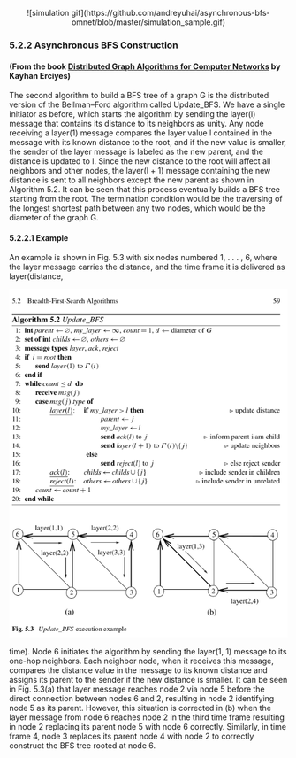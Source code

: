 <p align="center">![simulation gif](https://github.com/andreyuhai/asynchronous-bfs-omnet/blob/master/simulation_sample.gif)</p>


### 5.2.2 Asynchronous BFS Construction 

#### (From the book [Distributed Graph Algorithms for Computer Networks](https://www.amazon.com/Distributed-Algorithms-Computer-Networks-Communications/dp/1447151720) by Kayhan Erciyes)

The second algorithm to build a BFS tree of a graph G is the distributed version
of the Bellman–Ford algorithm called Update_BFS. We have a single initiator as
before, which starts the algorithm by sending the layer(l) message that contains its distance to its neighbors as unity. Any node receiving a layer(1) message compares the layer value l contained in the message with its known distance to the root, and if the new value is smaller, the sender of the layer message is labeled as the new parent, and the distance is updated to l. Since the new distance to the root will affect all neighbors and other nodes, the layer(l + 1) message containing the new distance is sent to all neighbors except the new parent as shown in Algorithm 5.2. It can be seen that this process eventually builds a BFS tree starting from the root. The termination condition would be the traversing of the longest shortest path between any two nodes, which would be the diameter of the graph G.

#### 5.2.2.1 Example

An example is shown in Fig. 5.3 with six nodes numbered 1, . . . , 6, where the layer message carries the distance, and the time frame it is delivered as layer(distance,

![Algorithm](https://raw.githubusercontent.com/andreyuhai/asynchronous-bfs-omnet/master/algorithm.png)

time). Node 6 initiates the algorithm by sending the layer(1, 1) message to its one-hop neighbors. Each neighbor node, when it receives this message, compares the distance value in the message to its known distance and assigns its parent to the sender if the new distance is smaller. It can be seen in Fig. 5.3(a) that layer message reaches node 2 via node 5 before the direct connection between nodes 6 and 2, resulting in node 2 identifying node 5 as its parent. However, this situation is corrected in (b) when the layer message from node 6 reaches node 2 in the third time frame resulting in node 2 replacing its parent node 5 with node 6 correctly. Similarly, in time frame 4, node 3 replaces its parent node 4 with node 2 to correctly construct the BFS tree rooted at node 6.
